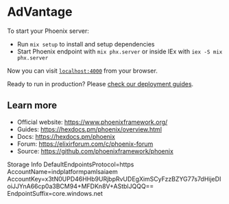 # AdVantage

To start your Phoenix server:

  * Run `mix setup` to install and setup dependencies
  * Start Phoenix endpoint with `mix phx.server` or inside IEx with `iex -S mix phx.server`

Now you can visit [`localhost:4000`](http://localhost:4000) from your browser.

Ready to run in production? Please [check our deployment guides](https://hexdocs.pm/phoenix/deployment.html).

## Learn more

  * Official website: https://www.phoenixframework.org/
  * Guides: https://hexdocs.pm/phoenix/overview.html
  * Docs: https://hexdocs.pm/phoenix
  * Forum: https://elixirforum.com/c/phoenix-forum
  * Source: https://github.com/phoenixframework/phoenix


Storage Info
DefaultEndpointsProtocol=https
AccountName=indplatformpamlsaiaem
AccountKey=x3tN0UPD46HHb9URjbpRvUDEgXimSCyFzzBZYG77s7dHijeDIoiJJYnA66cp0a3BCM94+MFDKn8V+AStblJQQQ==
EndpointSuffix=core.windows.net

